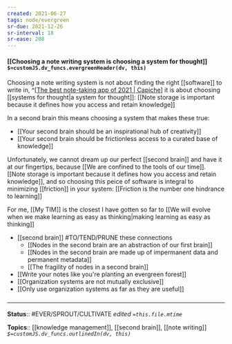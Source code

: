 ```yaml
---
created: 2021-06-27
tags: node/evergreen
sr-due: 2021-12-26
sr-interval: 18
sr-ease: 208
---
```


#### [[Choosing a note writing system is choosing a system for thought]] `$=customJS.dv_funcs.evergreenHeader(dv, this)`

Choosing a note writing system is not about finding the right [[software]] to write in,
^[[The best note-taking app of 2021 | Capiche](https://capiche.com/e/best-note-taking-app-2021)]
it is about choosing [[systems for thought|a system for thought]]: [[Note storage is important because it defines how you access and retain knowledge]]

In a second brain this means choosing a system that makes these true:
- [[Your second brain should be an inspirational hub of creativity]]
- [[Your second brain should be frictionless access to a curated base of knowledge]]

Unfortunately, we cannot dream up our perfect [[second brain]] and have it at our fingertips, because [[We are confined to the tools of our time]].
[[Note storage is important because it defines how you access and retain knowledge]], and so choosing this peice of software is integral to minimizing [[friction]] in your system: 
[[Friction is the number one hindrance to learning]]

For me, [[My TIM]] is the closest I have gotten so far to [[We will evolve when we make learning as easy as thinking|making learning as easy as thinking]]

- [[second brain]] #TO/TEND/PRUNE these connections
	- [[Nodes in the second brain are an abstraction of our first brain]]
	- [[Nodes in the second brain are made up of impermanent data and permanent metadata]]
	- [[The fragility of nodes in a second brain]]
- [[Write your notes like you're planting an evergreen forest]]
- [[Organization systems are not mutually exclusive]]
- [[Only use organization systems as far as they are useful]]

### <hr class="footnote"/>

**Status**:: #EVER/SPROUT/CULTIVATE 
*edited `=this.file.mtime`*

**Topics**:: [[knowledge management]], [[second brain]], [[note writing]]
*`$=customJS.dv_funcs.outlinedIn(dv, this)`*
